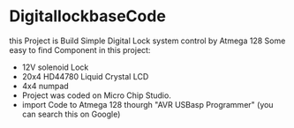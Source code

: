 # DigitallockbaseCode
this Project is Build Simple Digital Lock system control by Atmega 128
Some easy to find Component in this project:
 - 12V solenoid Lock
 - 20x4 HD44780 Liquid Crystal LCD
 - 4x4 numpad
- Project was coded on Micro Chip Studio.
- import Code to Atmega 128 thourgh "AVR USBasp Programmer" (you can search this on Google)
